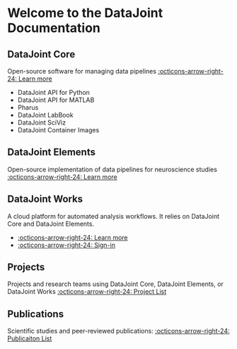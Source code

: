 # Welcome to the DataJoint Documentation

## DataJoint Core 
Open-source software for managing data pipelines [:octicons-arrow-right-24: Learn more](./core/)

- DataJoint API for Python
- DataJoint API for MATLAB
- Pharus
- DataJoint LabBook
- DataJoint SciViz
- DataJoint Container Images

## DataJoint Elements
Open-source implementation of data pipelines for neuroscience studies [:octicons-arrow-right-24: Learn more](./elements/)

## DataJoint Works
A cloud platform for automated analysis workflows. It relies on DataJoint Core and DataJoint Elements.

* [:octicons-arrow-right-24: Learn more](https://datajoint.com/works)
* [:octicons-arrow-right-24: Sign-in](https://works.datajoint.com)

## Projects
Projects and research teams using DataJoint Core, DataJoint Elements, or DataJoint Works [:octicons-arrow-right-24: Project List](./projects/)

## Publications
Scientific studies and peer-reviewed publications: [:octicons-arrow-right-24: Publicaiton List](./publications/)
